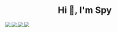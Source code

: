 
<h1 align="center">Hi 👋, I'm Spy </h1>
<a href="https://github.com/vjkingler">
  <img align="center" src="https://github-readme-stats.vercel.app/api/top-langs/?username=vjkingler&theme=dark&hide_langs_below=1" />
</a>
<a href="https://github.com/vjkingler">
 <img align="center" src="https://github-readme-stats.vercel.app/api?username=vjkingler&&show_icons=true&title_color=ffffff&icon_color=bb2acf&text_color=daf7dc&bg_color=151515"/>
</a>
<a href="https://github.com/vjkinler">
  <img align="center" src="https://github-readme-stats.vercel.app/api/pin/?username=vjkingler&repo=mallu-passwordlist&theme=dark" />
</a>
<a href="https://github.com/vjkingler/">
 <img align="center" src="https://github-readme-stats.vercel.app/api/pin/?username=vjkingler&repo=dos-attack&theme=dark" />
</a>
</p>
